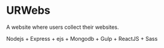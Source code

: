 # URWebs
A website where users collect their websites.

Nodejs + Express + ejs + Mongodb + Gulp + ReactJS + Sass
